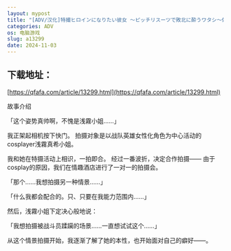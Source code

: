 ```yaml
---
layout: mypost
title: "[ADV/汉化]特撮ヒロインになりたい彼女 ～ピッチリスーツで敗北に酔うワタシ～体验版 AI汉化版[PC]"
categories: ADV
os: 电脑游戏
slug: a13299
date: 2024-11-03
---
```


## 下载地址：

[https://qfafa.com/article/13299.html](https://qfafa.com/article/13299.html)

故事介绍

「这个姿势真帅啊，不愧是浅霧小姐……」

我正架起相机按下快门。
拍摄对象是以战队英雄女性化角色为中心活动的cosplayer浅霧真希小姐。

我和她在特摄活动上相识，一拍即合。
经过一番波折，决定合作拍摄——
由于cosplay的原因，我们在情趣酒店进行了一对一的拍摄会。

「那个……我想拍摄另一种情景……」

「什么我都会配合的。只、只要在我能力范围内……」

然后，浅霧小姐下定决心般地说：

「我想拍摄被战斗员蹂躏的场景……一直想试试这个……」

从这个情景拍摄开始，我逐渐了解了她的本性，也开始面对自己的癖好——。